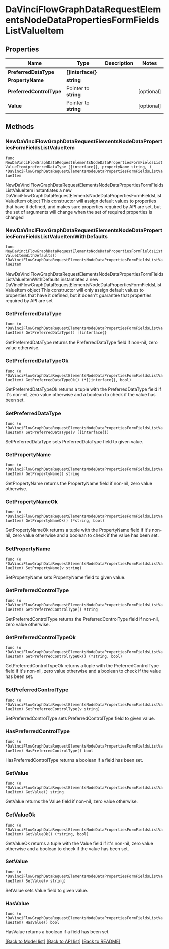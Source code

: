 # DaVinciFlowGraphDataRequestElementsNodeDataPropertiesFormFieldsListValueItem

## Properties

Name | Type | Description | Notes
------------ | ------------- | ------------- | -------------
**PreferredDataType** | **[]interface{}** |  | 
**PropertyName** | **string** |  | 
**PreferredControlType** | Pointer to **string** |  | [optional] 
**Value** | Pointer to **string** |  | [optional] 

## Methods

### NewDaVinciFlowGraphDataRequestElementsNodeDataPropertiesFormFieldsListValueItem

`func NewDaVinciFlowGraphDataRequestElementsNodeDataPropertiesFormFieldsListValueItem(preferredDataType []interface{}, propertyName string, ) *DaVinciFlowGraphDataRequestElementsNodeDataPropertiesFormFieldsListValueItem`

NewDaVinciFlowGraphDataRequestElementsNodeDataPropertiesFormFieldsListValueItem instantiates a new DaVinciFlowGraphDataRequestElementsNodeDataPropertiesFormFieldsListValueItem object
This constructor will assign default values to properties that have it defined,
and makes sure properties required by API are set, but the set of arguments
will change when the set of required properties is changed

### NewDaVinciFlowGraphDataRequestElementsNodeDataPropertiesFormFieldsListValueItemWithDefaults

`func NewDaVinciFlowGraphDataRequestElementsNodeDataPropertiesFormFieldsListValueItemWithDefaults() *DaVinciFlowGraphDataRequestElementsNodeDataPropertiesFormFieldsListValueItem`

NewDaVinciFlowGraphDataRequestElementsNodeDataPropertiesFormFieldsListValueItemWithDefaults instantiates a new DaVinciFlowGraphDataRequestElementsNodeDataPropertiesFormFieldsListValueItem object
This constructor will only assign default values to properties that have it defined,
but it doesn't guarantee that properties required by API are set

### GetPreferredDataType

`func (o *DaVinciFlowGraphDataRequestElementsNodeDataPropertiesFormFieldsListValueItem) GetPreferredDataType() []interface{}`

GetPreferredDataType returns the PreferredDataType field if non-nil, zero value otherwise.

### GetPreferredDataTypeOk

`func (o *DaVinciFlowGraphDataRequestElementsNodeDataPropertiesFormFieldsListValueItem) GetPreferredDataTypeOk() (*[]interface{}, bool)`

GetPreferredDataTypeOk returns a tuple with the PreferredDataType field if it's non-nil, zero value otherwise
and a boolean to check if the value has been set.

### SetPreferredDataType

`func (o *DaVinciFlowGraphDataRequestElementsNodeDataPropertiesFormFieldsListValueItem) SetPreferredDataType(v []interface{})`

SetPreferredDataType sets PreferredDataType field to given value.


### GetPropertyName

`func (o *DaVinciFlowGraphDataRequestElementsNodeDataPropertiesFormFieldsListValueItem) GetPropertyName() string`

GetPropertyName returns the PropertyName field if non-nil, zero value otherwise.

### GetPropertyNameOk

`func (o *DaVinciFlowGraphDataRequestElementsNodeDataPropertiesFormFieldsListValueItem) GetPropertyNameOk() (*string, bool)`

GetPropertyNameOk returns a tuple with the PropertyName field if it's non-nil, zero value otherwise
and a boolean to check if the value has been set.

### SetPropertyName

`func (o *DaVinciFlowGraphDataRequestElementsNodeDataPropertiesFormFieldsListValueItem) SetPropertyName(v string)`

SetPropertyName sets PropertyName field to given value.


### GetPreferredControlType

`func (o *DaVinciFlowGraphDataRequestElementsNodeDataPropertiesFormFieldsListValueItem) GetPreferredControlType() string`

GetPreferredControlType returns the PreferredControlType field if non-nil, zero value otherwise.

### GetPreferredControlTypeOk

`func (o *DaVinciFlowGraphDataRequestElementsNodeDataPropertiesFormFieldsListValueItem) GetPreferredControlTypeOk() (*string, bool)`

GetPreferredControlTypeOk returns a tuple with the PreferredControlType field if it's non-nil, zero value otherwise
and a boolean to check if the value has been set.

### SetPreferredControlType

`func (o *DaVinciFlowGraphDataRequestElementsNodeDataPropertiesFormFieldsListValueItem) SetPreferredControlType(v string)`

SetPreferredControlType sets PreferredControlType field to given value.

### HasPreferredControlType

`func (o *DaVinciFlowGraphDataRequestElementsNodeDataPropertiesFormFieldsListValueItem) HasPreferredControlType() bool`

HasPreferredControlType returns a boolean if a field has been set.

### GetValue

`func (o *DaVinciFlowGraphDataRequestElementsNodeDataPropertiesFormFieldsListValueItem) GetValue() string`

GetValue returns the Value field if non-nil, zero value otherwise.

### GetValueOk

`func (o *DaVinciFlowGraphDataRequestElementsNodeDataPropertiesFormFieldsListValueItem) GetValueOk() (*string, bool)`

GetValueOk returns a tuple with the Value field if it's non-nil, zero value otherwise
and a boolean to check if the value has been set.

### SetValue

`func (o *DaVinciFlowGraphDataRequestElementsNodeDataPropertiesFormFieldsListValueItem) SetValue(v string)`

SetValue sets Value field to given value.

### HasValue

`func (o *DaVinciFlowGraphDataRequestElementsNodeDataPropertiesFormFieldsListValueItem) HasValue() bool`

HasValue returns a boolean if a field has been set.


[[Back to Model list]](../README.md#documentation-for-models) [[Back to API list]](../README.md#documentation-for-api-endpoints) [[Back to README]](../README.md)


